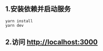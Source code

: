 ## 1.安装依赖并启动服务
```
yarn install
yarn dev
```

## 2.访问 [http://localhost:3000](http://localhost:3000)
